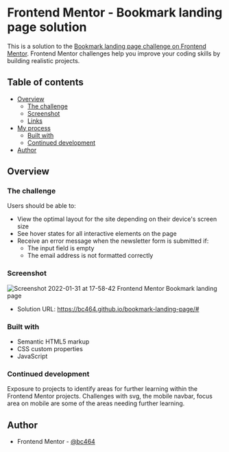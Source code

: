 # Frontend Mentor - Bookmark landing page solution

This is a solution to the [Bookmark landing page challenge on Frontend Mentor](https://www.frontendmentor.io/challenges/bookmark-landing-page-5d0b588a9edda32581d29158). Frontend Mentor challenges help you improve your coding skills by building realistic projects. 

## Table of contents

- [Overview](#overview)
  - [The challenge](#the-challenge)
  - [Screenshot](#screenshot)
  - [Links](#links)
- [My process](#my-process)
  - [Built with](#built-with)
   - [Continued development](#continued-development)
- [Author](#author)


## Overview

### The challenge
Users should be able to:

- View the optimal layout for the site depending on their device's screen size
- See hover states for all interactive elements on the page
- Receive an error message when the newsletter form is submitted if:
  - The input field is empty
  - The email address is not formatted correctly

### Screenshot

![Screenshot 2022-01-31 at 17-58-42 Frontend Mentor Bookmark landing page](https://user-images.githubusercontent.com/82536545/151828757-baaa25de-46f9-40aa-9463-1f5b4be4e5d1.png)


- Solution URL: https://bc464.github.io/bookmark-landing-page/#
### Built with

- Semantic HTML5 markup
- CSS custom properties
- JavaScript

### Continued development

Exposure to projects to identify areas for further learning within the Frontend Mentor projects. Challenges with svg, the mobile navbar, focus area on mobile are some of the areas needing further learning.

## Author

- Frontend Mentor - [@bc464](https://www.frontendmentor.io/profile/yourusername)


